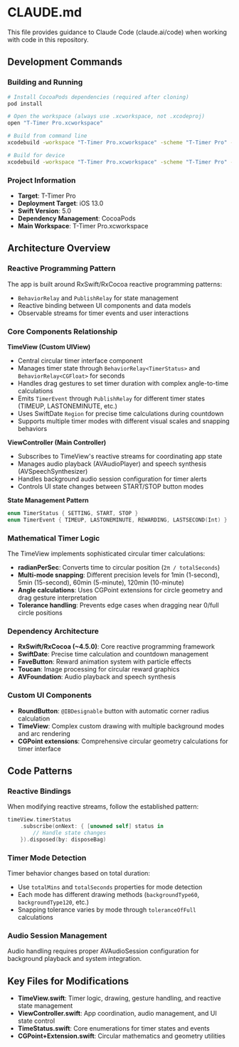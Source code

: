 # CLAUDE.md

This file provides guidance to Claude Code (claude.ai/code) when working with code in this repository.

## Development Commands

### Building and Running
```bash
# Install CocoaPods dependencies (required after cloning)
pod install

# Open the workspace (always use .xcworkspace, not .xcodeproj)
open "T-Timer Pro.xcworkspace"

# Build from command line
xcodebuild -workspace "T-Timer Pro.xcworkspace" -scheme "T-Timer Pro" -configuration Debug build

# Build for device
xcodebuild -workspace "T-Timer Pro.xcworkspace" -scheme "T-Timer Pro" -configuration Release -destination "generic/platform=iOS" build
```

### Project Information
- **Target**: T-Timer Pro
- **Deployment Target**: iOS 13.0
- **Swift Version**: 5.0
- **Dependency Management**: CocoaPods
- **Main Workspace**: T-Timer Pro.xcworkspace

## Architecture Overview

### Reactive Programming Pattern
The app is built around RxSwift/RxCocoa reactive programming patterns:
- `BehaviorRelay` and `PublishRelay` for state management
- Reactive binding between UI components and data models
- Observable streams for timer events and user interactions

### Core Components Relationship

**TimeView (Custom UIView)**
- Central circular timer interface component
- Manages timer state through `BehaviorRelay<TimerStatus>` and `BehaviorRelay<CGFloat>` for seconds
- Handles drag gestures to set timer duration with complex angle-to-time calculations
- Emits `TimerEvent` through `PublishRelay` for different timer states (TIMEUP, LASTONEMINUTE, etc.)
- Uses SwiftDate `Region` for precise time calculations during countdown
- Supports multiple timer modes with different visual scales and snapping behaviors

**ViewController (Main Controller)**
- Subscribes to TimeView's reactive streams for coordinating app state
- Manages audio playback (AVAudioPlayer) and speech synthesis (AVSpeechSynthesizer)
- Handles background audio session configuration for timer alerts
- Controls UI state changes between START/STOP button modes

**State Management Pattern**
```swift
enum TimerStatus { SETTING, START, STOP }
enum TimerEvent { TIMEUP, LASTONEMINUTE, REWARDING, LASTSECOND(Int) }
```

### Mathematical Timer Logic
The TimeView implements sophisticated circular timer calculations:
- **radianPerSec**: Converts time to circular position (`2π / totalSeconds`)
- **Multi-mode snapping**: Different precision levels for 1min (1-second), 5min (15-second), 60min (5-minute), 120min (10-minute)
- **Angle calculations**: Uses CGPoint extensions for circle geometry and drag gesture interpretation
- **Tolerance handling**: Prevents edge cases when dragging near 0/full circle positions

### Dependency Architecture
- **RxSwift/RxCocoa (~4.5.0)**: Core reactive programming framework
- **SwiftDate**: Precise time calculation and countdown management
- **FaveButton**: Reward animation system with particle effects
- **Toucan**: Image processing for circular reward graphics
- **AVFoundation**: Audio playback and speech synthesis

### Custom UI Components
- **RoundButton**: `@IBDesignable` button with automatic corner radius calculation
- **TimeView**: Complex custom drawing with multiple background modes and arc rendering
- **CGPoint extensions**: Comprehensive circular geometry calculations for timer interface

## Code Patterns

### Reactive Bindings
When modifying reactive streams, follow the established pattern:
```swift
timeView.timerStatus
    .subscribe(onNext: { [unowned self] status in
        // Handle state changes
    }).disposed(by: disposeBag)
```

### Timer Mode Detection
Timer behavior changes based on total duration:
- Use `totalMins` and `totalSeconds` properties for mode detection
- Each mode has different drawing methods (`backgroundType60`, `backgroundType120`, etc.)
- Snapping tolerance varies by mode through `toleranceOfFull` calculations

### Audio Session Management
Audio handling requires proper AVAudioSession configuration for background playback and system integration.

## Key Files for Modifications

- **TimeView.swift**: Timer logic, drawing, gesture handling, and reactive state management
- **ViewController.swift**: App coordination, audio management, and UI state control  
- **TimeStatus.swift**: Core enumerations for timer states and events
- **CGPoint+Extension.swift**: Circular mathematics and geometry utilities